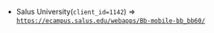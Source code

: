  - Salus University(`client_id=1142`) => [`https://ecampus.salus.edu/webapps/Bb-mobile-bb_bb60/`](https://ecampus.salus.edu/webapps/Bb-mobile-bb_bb60/)
